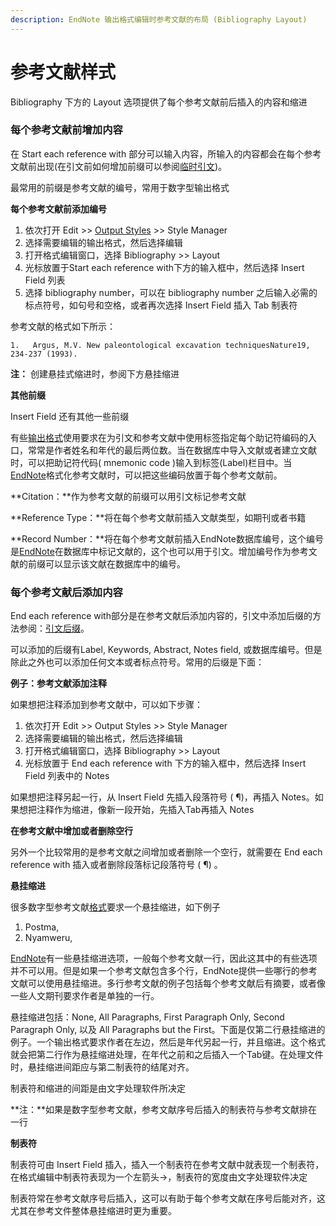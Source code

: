 ```yaml
---
description: EndNote 输出格式编辑时参考文献的布局 (Bibliography Layout)
---
```


# 参考文献样式

Bibliography 下方的 Layout 选项提供了每个参考文献前后插入的内容和缩进

### 每个参考文献前增加内容

在 Start each reference with 部分可以输入内容，所输入的内容都会在每个参考文献前出现\(在引文前如何增加前缀可以参阅[临时引文](../18Prefs/Temporary_Citations.htm)\)。

最常用的前缀是参考文献的编号，常用于数字型输出格式

**每个参考文献前添加编号**

1. 依次打开 Edit &gt;&gt; [Output Styles](http://www.howsci.com/tag/output-styles/) &gt;&gt; Style Manager
2. 选择需要编辑的输出格式，然后选择编辑
3. 打开格式编辑窗口，选择 Bibliography &gt;&gt; Layout
4. 光标放置于Start each reference with下方的输入框中，然后选择 Insert Field 列表
5. 选择 bibliography number，可以在 bibliography number 之后输入必需的标点符号，如句号和空格，或者再次选择 Insert Field 插入 Tab 制表符

参考文献的格式如下所示：

`1.   Argus, M.V. New paleontological excavation techniquesNature19, 234-237 (1993).`

**注：** 创建悬挂式缩进时，参阅下方悬挂缩进

**其他前缀**

Insert Field 还有其他一些前缀

有些[输出格式](http://www.howsci.com/tag/output-styles/)使用要求在为引文和参考文献中使用标签指定每个助记符编码的入口，常常是作者姓名和年代的最后两位数。当在数据库中导入文献或者建立文献时，可以把助记符代码\( mnemonic code \)输入到标签\(Label\)栏目中。当[EndNote](http://www.howsci.com/tag/endnote/)格式化参考文献时，可以把这些编码放置于每个参考文献前。

**Citation：**作为参考文献的前缀可以用引文标记参考文献

**Reference Type：**将在每个参考文献前插入文献类型，如期刊或者书籍

**Record Number：**将在每个参考文献前插入EndNote数据库编号，这个编号是[EndNote](http://www.howsci.com/tag/endnote/)在数据库中标记文献的，这个也可以用于引文。增加编号作为参考文献的前缀可以显示该文献在数据库中的编号。

### 每个参考文献后添加内容

End each reference with部分是在参考文献后添加内容的，引文中添加后缀的方法参阅：[引文后缀](../10Word/Citation_Suffixes.htm)。

可以添加的后缀有Label, Keywords, Abstract, Notes field, 或数据库编号。但是除此之外也可以添加任何文本或者标点符号。常用的后缀是下面：

**例子：参考文献添加注释**

如果想把注释添加到参考文献中，可以如下步骤：

1. 依次打开 Edit &gt;&gt; Output Styles &gt;&gt; Style Manager
2. 选择需要编辑的输出格式，然后选择编辑
3. 打开格式编辑窗口，选择 Bibliography &gt;&gt; Layout
4. 光标放置于 End each reference with 下方的输入框中，然后选择 Insert Field 列表中的 Notes

如果想把注释另起一行，从 Insert Field 先插入段落符号 \( ¶\)，再插入 Notes。如果想把注释作为缩进，像新一段开始，先插入Tab再插入 Notes

**在参考文献中增加或者删除空行**

另外一个比较常用的是参考文献之间增加或者删除一个空行，就需要在 End each reference with 插入或者删除段落标记段落符号 \( ¶\) 。

**悬挂缩进**

很多数字型参考文献[格式](http://www.howsci.com/tag/output-styles/)要求一个悬挂缩进，如下例子

1. Postma,
2. Nyamweru,

[EndNote](http://www.howsci.com/tag/endnote/)有一些悬挂缩进选项，一般每个参考文献一行，因此这其中的有些选项并不可以用。但是如果一个参考文献包含多个行，EndNote提供一些哪行的参考文献可以使用悬挂缩进。多行参考文献的例子包括每个参考文献后有摘要，或者像一些人文期刊要求作者是单独的一行。

悬挂缩进包括：None, All Paragraphs, First Paragraph Only, Second Paragraph Only, 以及 All Paragraphs but the First。下面是仅第二行悬挂缩进的例子。一个输出格式要求作者在左边，然后是年代另起一行，并且缩进。这个格式就会把第二行作为悬挂缩进处理，在年代之前和之后插入一个Tab键。在处理文件时，悬挂缩进间距应与第二制表符的结尾对齐。

制表符和缩进的间距是由文字处理软件所决定

**注：**如果是数字型参考文献，参考文献序号后插入的制表符与参考文献排在一行

**制表符**

制表符可由 Insert Field 插入，插入一个制表符在参考文献中就表现一个制表符，在格式编辑中制表符表现为一个左箭头→，制表符的宽度由文字处理软件决定

制表符常在参考文献序号后插入，这可以有助于每个参考文献在序号后能对齐，这尤其在参考文件整体悬挂缩进时更为重要。


